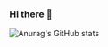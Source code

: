 ### Hi there 👋

![Anurag's GitHub stats](https://github-readme-stats.vercel.app/api?username=omergery&count_private=true,prs)

